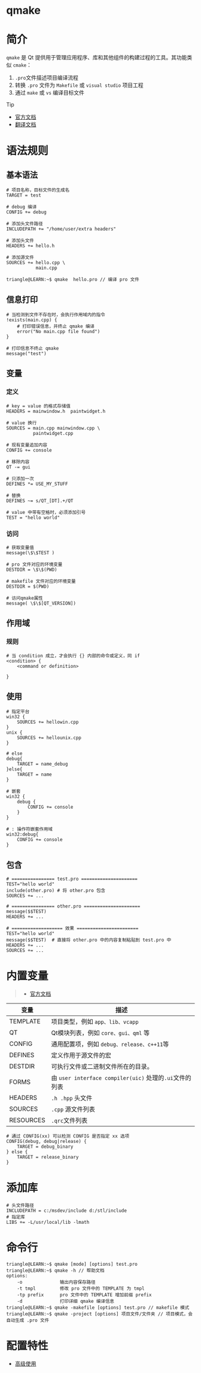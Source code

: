 # qmake

# 简介

`qmake` 是 Qt 提供用于管理应用程序、库和其他组件的构建过程的工具。其功能类似 `cmake`： 
1. `.pro`文件描述项目编译流程
2. 转换 `.pro` 文件为 `Makefile` 或 `visual studio` 项目工程
3. 通过 `make` 或 `vs` 编译目标文件

> [!tip]
> - [官方文档](https://doc.qt.io/qt-5/qmake-manual.html)
> - [翻译文档](https://tyw66.gitbook.io/qmake_manual_cn)

# 语法规则

## 基本语法

```qmake
# 项目名称，目标文件的生成名
TARGET = test

# debug 编译
CONFIG += debug

# 添加头文件路径
INCLUDEPATH += "/home/user/extra headers"

# 添加头文件
HEADERS += hello.h

# 添加源文件
SOURCES += hello.cpp \
           main.cpp

```

```term
triangle@LEARN:~$ qmake  hello.pro // 编译 pro 文件
```

## 信息打印

```qmake
# 当检测到文件不存在时，会执行作用域内的指令
!exists(main.cpp) {
    # 打印错误信息，并终止 qmake 编译
    error("No main.cpp file found")
}

# 打印信息不终止 qmake
message("test")
```

## 变量

### 定义

```qmake
# key = value 的格式存储值
HEADERS = mainwindow.h  paintwidget.h

# value 换行
SOURCES = main.cpp mainwindow.cpp \
          paintwidget.cpp

# 现有变量追加内容
CONFIG += console

# 移除内容
QT -= gui

# 只添加一次
DEFINES *= USE_MY_STUFF

# 替换
DEFINES ~= s/QT_[DT].+/QT

# value 中带有空格时，必须添加引号
TEST = "hello world"
```

### 访问

```qmake
# 获取变量值
message(\$\$TEST )

# pro 文件对应的环境变量
DESTDIR = \$\$(PWD)

# makefile 文件对应的环境变量
DESTDIR = $(PWD)

# 访问qmake属性
message( \$\$[QT_VERSION])
```

## 作用域

### 规则

```qmake
# 当 condition 成立，才会执行 {} 内部的命令或定义，同 if
<condition> {
    <command or definition>

}
```

## 使用

```qmake
# 指定平台
win32 {
    SOURCES += hellowin.cpp
}
unix {
    SOURCES += hellounix.cpp
}

# else 
debug{
    TARGET = name_debug
}else{
    TARGET = name
}

# 嵌套
win32 {
    debug {
        CONFIG += console
    }
}

# : 操作符嵌套作用域
win32:debug{
    CONFIG += console
}
```

## 包含

```qmake
# ================ test.pro =====================
TEST="hello world"
include(other.pro) # 将 other.pro 包含
SOURCES += ...

# ================ other.pro =====================
message($$TEST)
HEADERS += ...

# =================== 效果 =======================
TEST="hello world"
message($$TEST)  # 直接将 other.pro 中的内容复制粘贴到 test.pro 中
HEADERS += ...
SOURCES += ...
```

# 内置变量


> - [官方文档](https://doc.qt.io/qt-5/qmake-variable-reference.html#defines)

| 变量      | 描述                                                    |
| --------- | ------------------------------------------------------- |
| TEMPLATE  | 项目类型，例如 `app、lib、vcapp`                        |
| QT        | Qt模块列表，例如 `core、gui、qml` 等                    |
| CONFIG    | 通用配置项，例如 `debug、release、c++11`等              |
| DEFINES   | 定义作用于源文件的宏                                    |
| DESTDIR   | 可执行文件或二进制文件所在的目录。                      |
| FORMS     | 由 `user interface compiler(uic)` 处理的`.ui`文件的列表 |
| HEADERS   | `.h .hpp` 头文件                                        |
| SOURCES   | `.cpp` 源文件列表                                       |
| RESOURCES | `.qrc`文件列表                                          |

```qmake
# 通过 CONFIG(xx) 可以检测 CONFIG 是否指定 xx 选项
CONFIG(debug, debug|release) {
    TARGET = debug_binary
} else {
    TARGET = release_binary
}
```

# 添加库

```qmake
# 头文件路径
INCLUDEPATH = c:/msdev/include d:/stl/include
# 指定库
LIBS += -L/usr/local/lib -lmath
```

# 命令行


```term
triangle@LEARN:~$ qmake [mode] [options] test.pro
triangle@LEARN:~$ qmake -h // 帮助文档
options:
    -o              输出内容保存路径
    -t tmpl         修改 pro 文件中的 TEMPLATE 为 tmpl
    -tp prefix      pro 文件中的 TEMPLATE 增加前缀 prefix
    -d              打印详细 qmake 编译信息
triangle@LEARN:~$ qmake -makefile [options] test.pro // makefile 模式
triangle@LEARN:~$ qmake -project [options] 项目文件/文件夹 // 项目模式，会自动生成 .pro 文件
```

# 配置特性

- [高级使用](https://tyw66.gitbook.io/qmake_manual_cn/yong-hu-shou-ce/di-8-zhang-gao-ji-shi-yong)